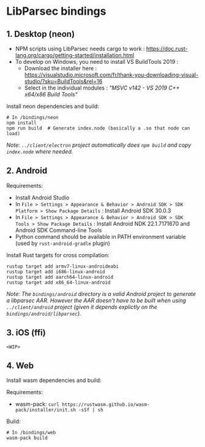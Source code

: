 # LibParsec bindings

## 1. Desktop (neon)
- NPM scripts using LibParsec needs cargo to work : https://doc.rust-lang.org/cargo/getting-started/installation.html
- To develop on Windows, you need to install VS BuildTools 2019 :
  - Download the installer here : https://visualstudio.microsoft.com/fr/thank-you-downloading-visual-studio/?sku=BuildTools&rel=16
  - Select in the individual modules : *"MSVC v142 - VS 2019 C++ x64/x86 Build Tools"*

Install neon dependencies and build:

    # In /bindings/neon
    npm install
    npm run build  # Generate index.node (basically a .so that node can load)


*Note: `../client/electron` project automatically does `npm build` and copy `index.node` where needed.*

## 2. Android

Requirements:

- Install Android Studio
- In `File > Settings > Appearance & Behavior > Android SDK > SDK Platform > Show Package Details` : Install Android SDK 30.0.3
- In `File > Settings > Appearance & Behavior > Android SDK > SDK Tools > Show Package Details` : Install Android NDK 22.1.7171670 and Android SDK Command-line Tools
- Python command should be available in PATH environment variable (used by `rust-android-gradle` plugin)

Install Rust targets for cross compilation:

    rustup target add armv7-linux-androideabi
    rustup target add i686-linux-android
    rustup target add aarch64-linux-android
    rustup target add x86_64-linux-android

*Note: The `bindings/android` directory is a valid Android project to generate a libparsec AAR.
However the AAR doesn't have to be built when using `../client/android` project (given it depends explictly on the `bindings/android/libparsec`).*

## 3. iOS (ffi)

`<WIP>`

## 4. Web

Install wasm dependencies and build:

Requirements:
- wasm-pack: `curl https://rustwasm.github.io/wasm-pack/installer/init.sh -sSf | sh`

Build:

    # In /bindings/web
    wasm-pack build
